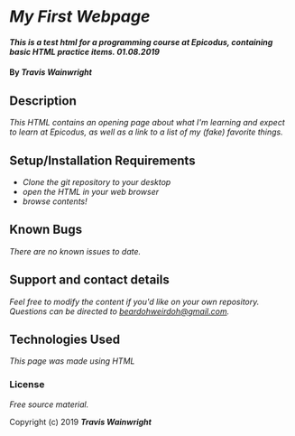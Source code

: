# _My First Webpage_

#### _This is a test html for a programming course at Epicodus, containing basic HTML practice items. 01.08.2019_

#### By _**Travis Wainwright**_

## Description

_This HTML contains an opening page about what I'm learning and expect to learn at Epicodus, as well as a link to a list of my (fake) favorite things._

## Setup/Installation Requirements

* _Clone the git repository to your desktop_
* _open the HTML in your web browser_
* _browse contents!_

## Known Bugs

_There are no known issues to date._

## Support and contact details

_Feel free to modify the content if you'd like on your own repository.  Questions can be directed to beardohweirdoh@gmail.com._

## Technologies Used

_This page was made using HTML_

### License

*Free source material.*

Copyright (c) 2019 **_Travis Wainwright_**
